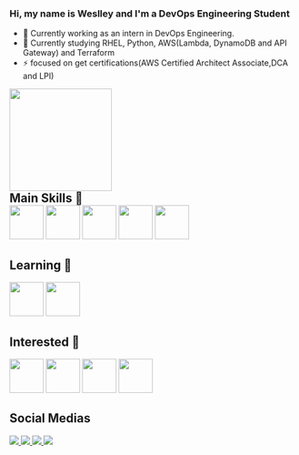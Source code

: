 ### Hi, my name is Weslley and I'm a DevOps Engineering Student

- 🔭 Currently working as an intern in DevOps Engineering.
- 🌱 Currently studying RHEL, Python, AWS(Lambda, DynamoDB and API Gateway) and Terraform
- ⚡ focused on get certifications(AWS Certified Architect Associate,DCA and LPI)

<div id="github-stats">
  <a href"https://github.com/Weslley-Stein"/>
  <img height="180em" src="https://github-readme-stats.vercel.app/api?username=weslley-stein&show_icons=true&theme=radical"/>
</div>

<div id="main-skills">
   <h2 style="margin: 0 auto;">Main Skills &#128640;</h2>
   <img height="60"src="https://cdn.jsdelivr.net/gh/devicons/devicon/icons/python/python-original.svg" /> 
   <img height="60"src="https://cdn.jsdelivr.net/gh/devicons/devicon/icons/docker/docker-original.svg" />
   <img height="60"src="https://cdn.jsdelivr.net/gh/devicons/devicon/icons/terraform/terraform-original.svg" />
   <img height="60"src="https://cdn.jsdelivr.net/gh/devicons/devicon/icons/amazonwebservices/amazonwebservices-original.svg" />
   <img height="60"src="https://cdn.jsdelivr.net/gh/devicons/devicon/icons/redhat/redhat-original.svg" />
</div>

<div id="social-medias">
  <h2>Learning &#128214;</h2>
   <img height="60"src="https://cdn.jsdelivr.net/gh/devicons/devicon/icons/bash/bash-original.svg" />
   <img height="60" src="https://cdn.jsdelivr.net/gh/devicons/devicon/icons/git/git-original.svg" />
</div>

<div id="interested">
  <h2>Interested &#128064;</h2>
  <img height="60" src="https://cdn.jsdelivr.net/gh/devicons/devicon/icons/kubernetes/kubernetes-plain.svg" />
  <img height="60"src="https://cdn.jsdelivr.net/gh/devicons/devicon/icons/nginx/nginx-original.svg" />
  <img height="60"src="https://cdn.jsdelivr.net/gh/devicons/devicon/icons/ansible/ansible-original.svg" />
  <img height="60"src="https://cdn.jsdelivr.net/gh/devicons/devicon/icons/graphql/graphql-plain.svg" />
</div>

<div>
  <h2>Social Medias</h2>
  <a href="https://www.linkedin.com/in/weslley-fernandes-a9114a189/"> 
      <img src="https://img.shields.io/badge/LinkedIn-0077B5?style=for-the-badge&logo=linkedin&logoColor=white"/>   
  </a>
  <a href="https://weslley-stein.medium.com/"> 
      <img src="https://img.shields.io/badge/Medium-12100E?style=for-the-badge&logo=medium&logoColor=white"/>   
  </a>
  <a href="https://api.whatsapp.com/send?phone=5511956713019"> 
      <img src="https://img.shields.io/badge/WhatsApp-25D366?style=for-the-badge&logo=whatsapp&logoColor=white"/>   
  </a>
  <a href = "mailto:weslley.stein@gmail.com">
    <img src="https://img.shields.io/badge/-Gmail-%23333?style=for-the-badge&logo=gmail&logoColor=white" target="_blank">
  </a>
</div>

